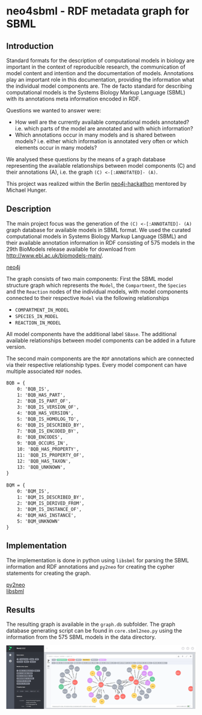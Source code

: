 # neo4sbml - RDF metadata graph for SBML

## Introduction
Standard formats for the description of computational models in biology are important in the context of reproducible research, the communication of model content and intention and the documentation of models. Annotations play an important role in this documentation, providing the information what the individual model components are. The de facto standard for describing computational models is the Systems Biology Markup Language (SBML) with its annotations meta information encoded in RDF.

Questions we wanted to answer were:
* How well are the currently available computational models annotated?
i.e. which parts of the model are annotated and with which information?
* Which annotations occur in many models and is shared between models?
i.e. either which information is annotated very often or which elements occur in many models?

We analysed these questions by the means of a graph database representing the available relationships between model components (C) and their annotations (A), i.e. the graph
`(C) <-[:ANNOTATED]- (A)`.

This project was realized within the Berlin [neo4j-hackathon](https://gist.github.com/jexp/6ca5c8b528b8080fa63f) mentored by Michael Hunger.

## Description
The main project focus was the generation of the `(C) <-[:ANNOTATED]- (A)` graph database for available models in SBML format. We used the curated computational models in Systems Biology Markup Language (SBML) and their available annotation information in RDF consisting of 575 models in the 29th BioModels release available for download from http://www.ebi.ac.uk/biomodels-main/.

[neo4j](http://neo4j.com/)

The graph consists of two main components:
First the SBML model structure graph which represents the `Model`, the `Compartment`, the `Species` and the `Reaction` nodes of the individual models, with model components connected to their respective `Model` via the following relationships
* `COMPARTMENT_IN_MODEL`
* `SPECIES_IN_MODEL` 
* `REACTION_IN_MODEL`

All model components have the additional label `SBase`.
The additional available relationships between model components can be added in a future version.

The second main components are the `RDF` annotations which are connected via their respective relationship types. Every model component can have multiple associated `RDF` nodes.
```
BQB = {
    0: 'BQB_IS',
    1: 'BQB_HAS_PART',
    2: 'BQB_IS_PART_OF',
    3: 'BQB_IS_VERSION_OF',
    4: 'BQB_HAS_VERSION',
    5: 'BQB_IS_HOMOLOG_TO',
    6: 'BQB_IS_DESCRIBED_BY',
    7: 'BQB_IS_ENCODED_BY',
    8: 'BQB_ENCODES',
    9: 'BQB_OCCURS_IN',
    10: 'BQB_HAS_PROPERTY',
    11: 'BQB_IS_PROPERTY_OF',
    12: 'BQB_HAS_TAXON',
    13: 'BQB_UNKNOWN',
}

BQM = {
    0: 'BQM_IS',
    1: 'BQM_IS_DESCRIBED_BY',
    2: 'BQM_IS_DERIVED_FROM',
    3: 'BQM_IS_INSTANCE_OF',
    4: 'BQM_HAS_INSTANCE',
    5: 'BQM_UNKNOWN'
}
```

## Implementation
The implementation is done in python using `libsbml` for parsing the SBML information and RDF annotations and `py2neo` for creating the cypher statements for creating the graph.

[py2neo](http://py2neo.org/2.0/)  
[libsbml](http://www.sbml.org)

## Results
The resulting graph is available in the `graph.db` subfolder.
The graph database generating script can be found in `core.sbml2neo.py` using the information from the 575 SBML models in the data directory.

![alt tag](./results/screenshot.png)

